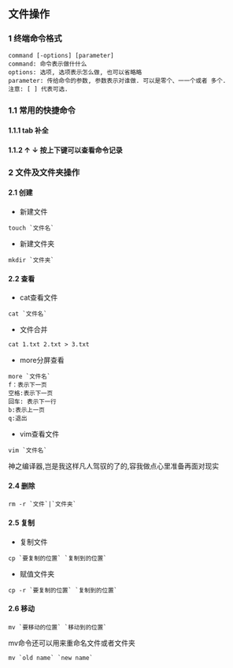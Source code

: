 

## 文件操作

### 1 终端命令格式

```shell
command [-options] [parameter]
command: 命令表示做什什么
options: 选项, 选项表示怎么做, 也可以省略略
parameter: 传给命令的参数, 参数表示对谁做. 可以是零个、一一个或者 多个.
注意: [ ] 代表可选.
```



### 1.1 常用的快捷命令

#### 1.1.1 tab 补全 

#### 1.1.2 ↑ ↓ 按上下键可以查看命令记录



### 2 文件及文件夹操作

#### 2.1 创建

- 新建文件

```shell
touch `文件名`
```

- 新建文件夹

```shell
mkdir `文件夹`
```

#### 2.2 查看

- cat查看文件

```shell
cat `文件名`
```

- 文件合并

```shell
cat 1.txt 2.txt > 3.txt
```

- more分屏查看

```shell
more `文件名`
f：表示下一页
空格:表示下一页
回车: 表示下一行
b:表示上一页
q:退出
```

- vim查看文件

```shell
vim `文件名`
```

神之编译器,岂是我这样凡人驾驭的了的,容我做点心里准备再面对现实

#### 2.4 删除

```shell
rm -r `文件`|`文件夹`
```

#### 2.5 复制

- 复制文件

```shell
cp `要复制的位置` `复制到的位置`
```

- 赋值文件夹

```shell
cp -r `要复制的位置` `复制到的位置`
```

#### 2.6 移动

```shell
mv `要移动的位置` `移动到的位置`
```

mv命令还可以用来重命名文件或者文件夹

```shell
mv `old name` `new name`
```

